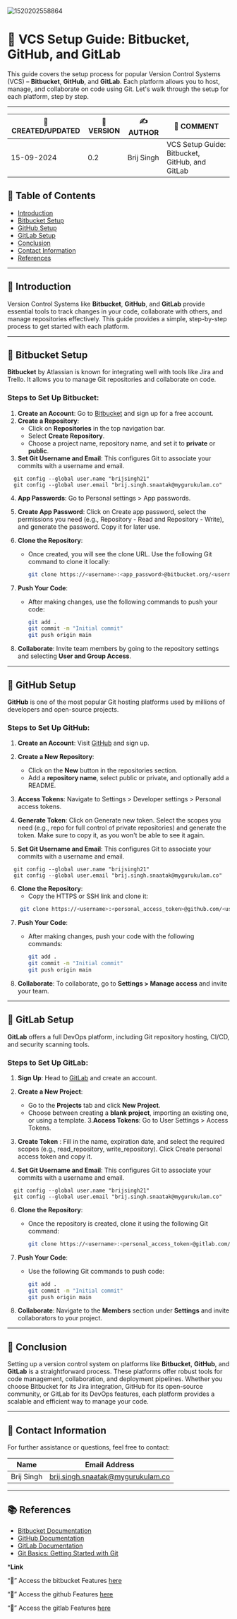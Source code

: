 ![1520202558864](https://github.com/user-attachments/assets/34b92e29-e69b-42b3-a553-2d6ed95afa3c)



# 🌟 VCS Setup Guide: Bitbucket, GitHub, and GitLab

This guide covers the setup process for popular Version Control Systems (VCS) – **Bitbucket**, **GitHub**, and **GitLab**. Each platform allows you to host, manage, and collaborate on code using Git. Let's walk through the setup for each platform, step by step.

---
| 📅 CREATED/UPDATED | 📌 VERSION | ✍️ AUTHOR    | 📝 COMMENT                     |
|--------------------|------------|--------------|--------------------------------|
| 15-09-2024         | 0.2        | Brij Singh   | VCS Setup Guide: Bitbucket, GitHub, and GitLab           |

## 📑 Table of Contents
- [Introduction](#introduction)
- [Bitbucket Setup](#bitbucket-setup)
- [GitHub Setup](#github-setup)
- [GitLab Setup](#gitlab-setup)
- [Conclusion](#conclusion)
- [Contact Information](#contact-information)
- [References](#references)

---

## 🔧 Introduction

Version Control Systems like **Bitbucket**, **GitHub**, and **GitLab** provide essential tools to track changes in your code, collaborate with others, and manage repositories effectively. This guide provides a simple, step-by-step process to get started with each platform.

---

## 🧰 Bitbucket Setup

**Bitbucket** by Atlassian is known for integrating well with tools like Jira and Trello. It allows you to manage Git repositories and collaborate on code.

### Steps to Set Up Bitbucket:
1. **Create an Account**: Go to [Bitbucket](https://bitbucket.org/) and sign up for a free account.
2. **Create a Repository**:
   - Click on **Repositories** in the top navigation bar.
   - Select **Create Repository**.
   - Choose a project name, repository name, and set it to **private** or **public**.
3. **Set Git Username and Email**:
    This configures Git to associate your commits with a username and email.
 ```
   git config --global user.name "brijsingh21"
   git config --global user.email "brij.singh.snaatak@mygurukulam.co"
   ```
4. **App Passwords**: Go to Personal settings > App passwords.

5. **Create App Password**: Click on Create app password, select the permissions you need (e.g., Repository - Read and Repository - Write), and generate the password. Copy it for later use.

6. **Clone the Repository**:
   - Once created, you will see the clone URL. Use the following Git command to clone it locally:
     ```bash
     git clone https://<username>:<app_password>@bitbucket.org/<username>/<repository>.git
     ```
6. **Push Your Code**:
   - After making changes, use the following commands to push your code:
     ```bash
     git add .
     git commit -m "Initial commit"
     git push origin main
     ```

7. **Collaborate**: Invite team members by going to the repository settings and selecting **User and Group Access**.

---

## 🐙 GitHub Setup

**GitHub** is one of the most popular Git hosting platforms used by millions of developers and open-source projects.

### Steps to Set Up GitHub:
1. **Create an Account**: Visit [GitHub](https://github.com/) and sign up.
2. **Create a New Repository**:
   - Click on the **New** button in the repositories section.
   - Add a **repository name**, select public or private, and optionally add a README.

3. **Access Tokens**: Navigate to Settings > Developer settings > Personal access tokens.

4. **Generate Token**: Click on Generate new token. Select the scopes you need (e.g., repo for full control of private repositories) and generate the token. Make sure to copy it, as you won't be able to see it again.

5. **Set Git Username and Email**:
    This configures Git to associate your commits with a username and email.
 ```
   git config --global user.name "brijsingh21"
   git config --global user.email "brij.singh.snaatak@mygurukulam.co"
   ```
6. **Clone the Repository**:
   - Copy the HTTPS or SSH link and clone it:
 ```bash
     git clone https://<username>:<personal_access_token>@github.com/<username>/<repository>.git
```
7. **Push Your Code**:
   - After making changes, push your code with the following commands:
     ```bash
     git add .
     git commit -m "Initial commit"
     git push origin main
     ```

8. **Collaborate**: To collaborate, go to **Settings > Manage access** and invite your team.

---

## 🦊 GitLab Setup

**GitLab** offers a full DevOps platform, including Git repository hosting, CI/CD, and security scanning tools.

### Steps to Set Up GitLab:
1. **Sign Up**: Head to [GitLab](https://gitlab.com/) and create an account.
2. **Create a New Project**:
   - Go to the **Projects** tab and click **New Project**.
   - Choose between creating a **blank project**, importing an existing one, or using a template.
3.**Access Tokens**: Go to User Settings > Access Tokens.
4. **Create Token** : Fill in the name, expiration date, and select the required scopes (e.g., read_repository, write_repository). Click Create personal access token and copy it.
   
5. **Set Git Username and Email**:
    This configures Git to associate your commits with a username and email.
 ```
   git config --global user.name "brijsingh21"
   git config --global user.email "brij.singh.snaatak@mygurukulam.co"
   ```
6. **Clone the Repository**:
   - Once the repository is created, clone it using the following Git command:
     ```bash
     git clone https://<username>:<personal_access_token>@gitlab.com/<username>/<repository>.git
     ```
7. **Push Your Code**:
   - Use the following Git commands to push code:
     ```bash
     git add .
     git commit -m "Initial commit"
     git push origin main
     ```

8. **Collaborate**: Navigate to the **Members** section under **Settings** and invite collaborators to your project.

---

## 📝 Conclusion

Setting up a version control system on platforms like **Bitbucket**, **GitHub**, and **GitLab** is a straightforward process. These platforms offer robust tools for code management, collaboration, and deployment pipelines. Whether you choose Bitbucket for its Jira integration, GitHub for its open-source community, or GitLab for its DevOps features, each platform provides a scalable and efficient way to manage your code.

---

## 📧 Contact Information

For further assistance or questions, feel free to contact:

| Name         | Email Address                      |
|--------------|------------------------------------|
| Brij Singh   | brij.singh.snaatak@mygurukulam.co  |

---

## 📚 References

- [Bitbucket Documentation](https://support.atlassian.com/bitbucket-cloud/)
- [GitHub Documentation](https://docs.github.com/)
- [GitLab Documentation](https://docs.gitlab.com/)
- [Git Basics: Getting Started with Git](https://git-scm.com/book/en/v2/Getting-Started-Git-Basics)

***Link**

“🔗”  Access the bitbucket Features [here](https://github.com/mygurukulam-p10/Documention/blob/main/VCS%20Design%20%2B%20POC/Features%20of%20VCS/BitBucket%20features/README.md)

“🔗” Access the github Features [here](https://github.com/mygurukulam-p10/Documention/blob/main/VCS%20Design%20%2B%20POC/Features%20of%20VCS/GitHub%20features/README.MD)

“🔗” Access the gitlab Features [here](https://github.com/mygurukulam-p10/Documention/blob/main/VCS%20Design%20%2B%20POC/Features%20of%20VCS/GitLab%20features/README.MD)
